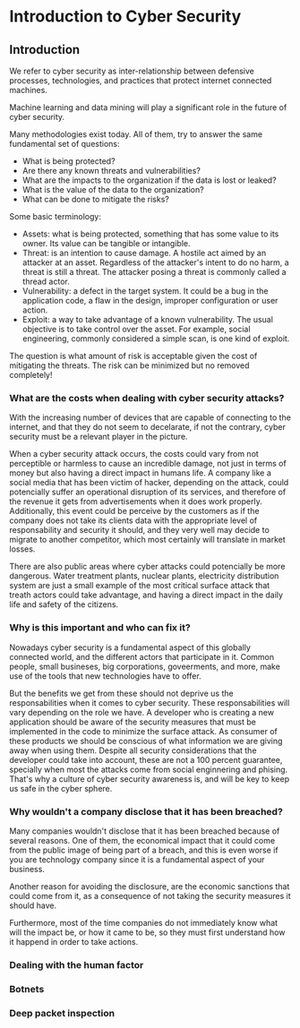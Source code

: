 # Introduction to Cyber Security

## Introduction

We refer to cyber security as inter-relationship between defensive processes, technologies, and practices that protect internet connected machines.

Machine learning and data mining will play a significant role in the future of cyber security.

Many methodologies exist today. All of them, try to answer the same fundamental set of questions:

* What is being protected?
* Are there any known threats and vulnerabilities?
* What are the impacts to the organization if the data is lost or leaked?
* What is the value of the data to the organization?
* What can be done to mitigate the risks?

Some basic terminology:

* Assets: what is being protected, something that has some value to its owner. Its value can be tangible or intangible.
* Threat: is an intention to cause damage. A hostile act aimed by an attacker at an asset. Regardless of the attacker's intent to do no harm, a threat is still a threat. The attacker posing a threat is commonly called a thread actor.
* Vulnerability: a defect in the target system. It could be a bug in the application code, a flaw in the design, improper configuration or user action.
* Exploit: a way to take advantage of a known vulnerability. The usual objective is to take control over the asset. For example, social engineering, commonly considered a simple scan, is one kind of exploit.

The question is what amount of risk is acceptable given the cost of mitigating the threats. The risk can be minimized but no removed completely!


### What are the costs when dealing with cyber security attacks?

With the increasing number of devices that are capable of connecting to the internet, and that they do not seem to decelarate, if not the contrary, cyber security must be a relevant player in the picture.

When a cyber security attack occurs, the costs could vary from not perceptible or harmless to cause an incredible damage, not just in terms of money but also having a direct impact in humans life. A company like a social media that has been victim of hacker, depending on the attack, could potencially suffer an operational disruption of its services, and therefore of the revenue it gets from advertisements when it does work properly. Additionally, this event could be perceive by the customers as if the company does not take its clients data with the appropriate level of responsability and security it should, and they very well may decide to migrate to another competitor, which most certainly will translate in market losses.

There are also public areas where cyber attacks could potencially be more dangerous. Water treatment plants, nuclear plants, electricity distribution system are just a small example of the most critical surface attack that treath actors could take advantage, and having a direct impact in the daily life and safety of the citizens.


### Why is this important and who can fix it?

Nowadays cyber security is a fundamental aspect of this globally connected world, and the different actors that participate in it. Common people, small busineses, big corporations, goveerments, and more, make use of the tools that new technologies have to offer.

But the benefits we get from these should not deprive us the responsabilities when it comes to cyber security. These responsabilities will vary depending on the role we have. A developer who is creating a new application should be aware of the security measures that must be implemented in the code to minimize the surface attack. As consumer of these products we should be conscious of what information we are giving away when using them. Despite all security considerations that the developer could take into account, these are not a 100 percent guarantee, specially when most the attacks come from social enginnering and phising. That's why a culture of cyber security awareness is, and will be key to keep us safe in the cyber sphere.

### Why wouldn't a company disclose that it has been breached?

Many companies wouldn't disclose that it has been breached because of several reasons. One of them, the economical impact that it could come from the public image of being part of a breach, and this is even worse if you are technology company since it is a fundamental aspect of your business.

Another reason for avoiding the disclosure, are the economic sanctions that could come from it, as a consequence of not taking the security measures it should have.

Furthermore, most of the time companies do not immediately know what will the impact be, or how it came to be, so they must first understand how it happend in order to take actions. 

### Dealing with the human factor


### Botnets


### Deep packet inspection



